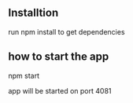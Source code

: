 ## Installtion

run npm install to get dependencies


## how to start the app

npm start

app will be started on port 4081